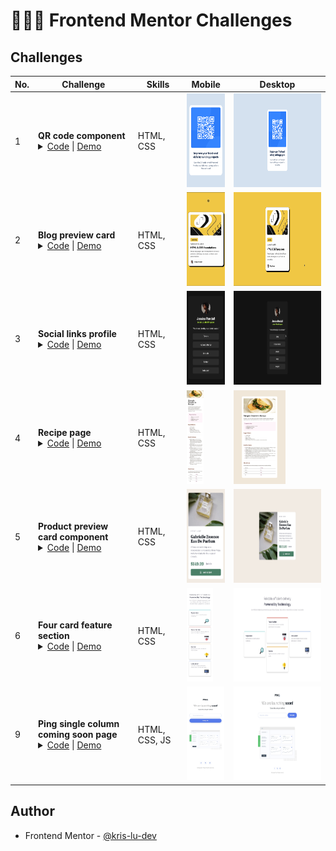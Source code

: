# 🧑🏻‍💻 Frontend Mentor Challenges

<!-- ## Introduction -->

## Challenges

| No. | Challenge | Skills | Mobile                                                                | Desktop                                                        |
| --- | --------------------------------------------------------------------------------------------------------------------------------------------------------------------------------------------------------------------------------------------------|------------------------------------------------------------------------------------------------------------------------------------------------------------------------------------------------------- | --------------------------------------------------------------------- | -------------------------------------------------------------- |
| 1   | **QR code component** <br/> <details><summary>[Code](/01-QR-code-component/) \| [Demo](https://kris-lu-dev.github.io/Frontend-Mentor-Challenges/01-QR-code-component/) </summary>Simple QR code component</details>                                             | HTML, CSS | <img src="/01-QR-code-component/Screenshot-mobile.png" height="150"/>            | <img src="/01-QR-code-component/Screenshot.png" height="150"/>            |
| 2   | **Blog preview card** <br/> <details><summary>[Code](/02-Blog-preview-card/) \| [Demo](https://kris-lu-dev.github.io/Frontend-Mentor-Challenges/02-Blog-preview-card/) </summary>Simple card layout with hover effect</details>                                             | HTML, CSS | <img src="/02-Blog-preview-card/Screenshot-mobile.gif" height="150"/>            | <img src="/02-Blog-preview-card/Screenshot.gif" height="150"/>            |
| 3   | **Social links profile** <br/> <details><summary>[Code](/03-Social-links-profile/) \| [Demo](https://kris-lu-dev.github.io/Frontend-Mentor-Challenges/03-Social-links-profile/) </summary>Simple social profile layout with hover effect</details>                                             | HTML, CSS | <img src="/03-Social-links-profile/Screenshot-mobile.gif" height="150"/>            | <img src="/03-Social-links-profile/Screenshot.gif" height="150"/>            |
| 4   | **Recipe page** <br/> <details><summary>[Code](/04-Recipe-page/) \| [Demo](https://kris-lu-dev.github.io/Frontend-Mentor-Challenges/04-Recipe-page/) </summary>This is a recipe page built with semantic HTML. It also includes practice with styled lists and tables. </details>                                             | HTML, CSS | <img src="/04-Recipe-page/Screenshot-mobile.png" height="150"/>            | <img src="/04-Recipe-page/Screenshot.png" height="150"/>            |
| 5   | **Product preview card component** <br/> <details><summary>[Code](/05-Product-preview-card/) \| [Demo](https://kris-lu-dev.github.io/Frontend-Mentor-Challenges/05-Product-preview-card/) </summary>A responsive product card component featuring a dynamically scaling image. </details>                                             | HTML, CSS | <img src="/05-Product-preview-card/Screenshot-mobile.jpeg" height="150"/>            | <img src="/05-Product-preview-card/Screenshot.jpeg" height="150"/>            |
| 6   | **Four card feature section** <br/> <details><summary>[Code](/06-Four-card-feature-section/) \| [Demo](https://kris-lu-dev.github.io/Frontend-Mentor-Challenges/06-Four-card-feature-section/) </summary>A simple responsive product card layout. </details>                                             | HTML, CSS | <img src="/06-Four-card-feature-section/Screenshot-mobile.jpeg" height="150"/>            | <img src="/06-Four-card-feature-section/Screenshot.jpeg" height="150"/>            |
| 9   | **Ping single column coming soon page** <br/> <details><summary>[Code](/09-Ping-single-column-page/) \| [Demo](https://kris-lu-dev.github.io/Frontend-Mentor-Challenges/09-Ping-single-column-page/) </summary>A single column page with a simple form.</details>                                             | HTML, CSS, JS | <img src="/09-Ping-single-column-page/Screenshot-mobile.jpeg" height="150"/>            | <img src="/09-Ping-single-column-page/Screenshot.jpeg" height="150"/>            |
## Author
- Frontend Mentor - [@kris-lu-dev](https://www.frontendmentor.io/profile/kris-lu-dev)

